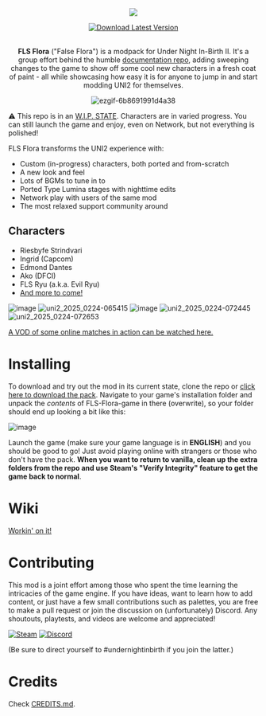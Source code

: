 <div align="center">

<img src="https://github.com/user-attachments/assets/0ce958e8-e2f4-4f7b-a095-f958366e3cf0">

[![Download Latest Version](https://img.shields.io/github/last-commit/UnderNightInBirth/FLS-Flora/game?style=for-the-badge&logo=steam&logoColor=white&label=Download%20Latest%20Version&color=9370DB)](https://github.com/UnderNightInBirth/FLS-Flora/archive/refs/heads/game.zip)

<br>**FLS Flora** ("False Flora") is a modpack for Under Night In-Birth II. It's a group effort behind the humble [documentation repo](https://github.com/Fatih120/undernightinbirth), adding sweeping changes to the game to show off some cool new characters in a fresh coat of paint - all while showcasing how easy it is for anyone to jump in and start modding UNI2 for themselves.

![ezgif-6b8691991d4a38](https://github.com/user-attachments/assets/a473f24f-b52f-440d-9e6b-dc75dc301a7f)

</div>

:warning: This repo is in an [W.I.P. STATE](manual/ROADMAP.md). Characters are in varied progress. You can still launch the game and enjoy, even on Network, but not everything is polished!

FLS Flora transforms the UNI2 experience with:
- Custom (in-progress) characters, both ported and from-scratch
- A new look and feel
- Lots of BGMs to tune in to
- Ported Type Lumina stages with nighttime edits
- Network play with users of the same mod
- The most relaxed support community around

## Characters

- Riesbyfe Strindvari
- Ingrid (Capcom)
- Edmond Dantes
- Ako (DFCI)
- FLS Ryu (a.k.a. Evil Ryu)
- [And more to come!](manual/ROADMAP.md)

![image](https://github.com/user-attachments/assets/e6cd74ff-6541-4a00-9cc3-82fa474f20d9)
![uni2_2025_0224-065415](https://github.com/user-attachments/assets/cd75ac86-8f3d-4e50-a539-ed692e4bc61c)
![image](https://github.com/user-attachments/assets/e35b130e-ab66-4b3c-9e17-764192a0be3e)
![uni2_2025_0224-072445](https://github.com/user-attachments/assets/d868e47b-8917-4918-ad21-f6ff6f5fba87)
![uni2_2025_0224-072653](https://github.com/user-attachments/assets/ac860083-e771-4983-b797-ead0b5962d89)

[A VOD of some online matches in action can be watched here.](https://youtu.be/mOypLX7B9Ok?t=1454)

# Installing

To download and try out the mod in its current state, clone the repo or [click here to download the pack](https://github.com/UnderNightInBirth/FLS-Flora/archive/refs/heads/game.zip). Navigate to your game's installation folder and unpack the *contents* of FLS-Flora-game in there (overwrite), so your folder should end up looking a bit like this:

![image](https://github.com/user-attachments/assets/b1f98416-6103-4f71-8b89-a294e383555d)

Launch the game (make sure your game language is in **ENGLISH**) and you should be good to go! Just avoid playing online with strangers or those who don't have the pack. __When you want to return to vanilla, clean up the extra folders from the repo and use Steam's "Verify Integrity" feature to get the game back to normal__.

# Wiki

[Workin' on it!](/manual/wiki)

# Contributing

This mod is a joint effort among those who spent the time learning the intricacies of the game engine. If you have ideas, want to learn how to add content, or just have a few small contributions such as palettes, you are free to make a pull request or join the discussion on (unfortunately) Discord. Any shoutouts, playtests, and videos are welcome and appreciated!

[![Steam](https://img.shields.io/badge/Steam-231f20?logo=steam)](https://steamcommunity.com/id/Fatih120/)
[![Discord](https://img.shields.io/badge/Discord-220077?logo=discord)](https://discord.com/invite/Cy27FNfQtc)

(Be sure to direct yourself to #undernightinbirth if you join the latter.)

# Credits

Check [CREDITS.md](manual/CREDITS.md).
